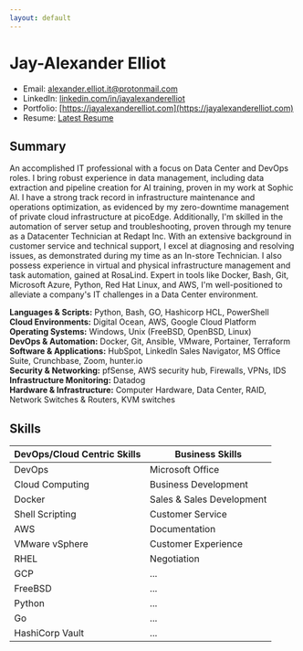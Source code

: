 ```yaml
---
layout: default
---
```


# Jay-Alexander Elliot

- Email: [alexander.elliot.it@protonmail.com](mailto:alexander.elliot.it@protonmail.com)
- LinkedIn: [linkedin.com/in/jayalexanderelliot](https://linkedin.com/in/jayalexanderelliot)
- Portfolio: [https://jayalexanderelliot.com](https://jayalexanderelliot.com)
- Resume: [Latest Resume](./resume.pdf)

## Summary

An accomplished IT professional with a focus on Data Center and DevOps roles. I bring robust experience in data management, including data extraction and pipeline creation for AI training, proven in my work at Sophic AI. I have a strong track record in infrastructure maintenance and operations optimization, as evidenced by my zero-downtime management of private cloud infrastructure at picoEdge. Additionally, I'm skilled in the automation of server setup and troubleshooting, proven through my tenure as a Datacenter Technician at Redapt Inc. With an extensive background in customer service and technical support, I excel at diagnosing and resolving issues, as demonstrated during my time as an In-store Technician. I also possess experience in virtual and physical infrastructure management and task automation, gained at RosaLind. Expert in tools like Docker, Bash, Git, Microsoft Azure, Python, Red Hat Linux, and AWS, I'm well-positioned to alleviate a company's IT challenges in a Data Center environment.

**Languages & Scripts:** Python, Bash, GO, Hashicorp HCL, PowerShell  
**Cloud Environments:** Digital Ocean, AWS, Google Cloud Platform  
**Operating Systems:** Windows, Unix (FreeBSD, OpenBSD, Linux)  
**DevOps & Automation:** Docker, Git, Ansible, VMware, Portainer, Terraform  
**Software & Applications:** HubSpot, LinkedIn Sales Navigator, MS Office Suite, Crunchbase, Zoom, hunter.io  
**Security & Networking:** pfSense, AWS security hub, Firewalls, VPNs, IDS  
**Infrastructure Monitoring:** Datadog  
**Hardware & Infrastructure:** Computer Hardware, Data Center, RAID, Network Switches & Routers, KVM switches  

## Skills

| DevOps/Cloud Centric Skills | Business Skills                 |
|----------------------------|---------------------------------|
| DevOps                     | Microsoft Office                |
| Cloud Computing            | Business Development            |
| Docker                     | Sales & Sales Development       |
| Shell Scripting            | Customer Service                |
| AWS                        | Documentation                   |
| VMware vSphere             | Customer Experience             |
| RHEL                       | Negotiation                     |
| GCP                        | ...                             |
| FreeBSD                    | ...                             |
| Python                     | ...                             |
| Go                         | ...                             |
| HashiCorp Vault            | ...                             |

